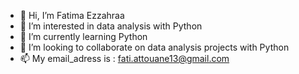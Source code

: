 - 👋 Hi, I’m Fatima Ezzahraa
- 👀 I’m interested in data analysis with Python
- 🌱 I’m currently learning Python
- 💞️ I’m looking to collaborate on data analysis projects with Python
- 📫 My email_adress is : fati.attouane13@gmail.com

<!---
fatimaezzahraa1993/fatimaezzahraa1993 is a ✨ special ✨ repository because its `README.md` (this file) appears on your GitHub profile.
You can click the Preview link to take a look at your changes.
--->
